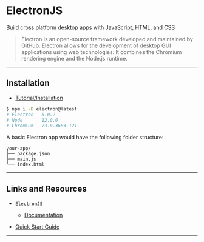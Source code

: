 # ElectronJS

Build cross platform desktop apps with JavaScript, HTML, and CSS

> Electron is an open-source framework developed and maintained by GitHub. Electron allows for the development of desktop GUI applications using web technologies: It combines the Chromium rendering engine and the Node.js runtime.

---

## Installation

* [Tutorial/Installation](https://electronjs.org/docs/tutorial/installation)

```bash
$ npm i -D electron@latest
# Electron   5.0.2
# Node       12.0.0
# Chromium   73.0.3683.121
```

A basic Electron app would have the following folder structure:

```text
your-app/
├── package.json
├── main.js
└── index.html
```

---

## Links and Resources

* [`ElectronJS`](https://github.com/electron/electron)
  * [Documentation](https://electronjs.org/docs)

* [Quick Start Guide](https://electronjs.org/docs/tutorial/quick-start)

---
